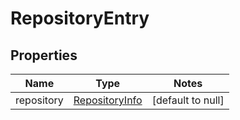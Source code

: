 # RepositoryEntry

## Properties

| Name       | Type                                | Notes             |
|------------|-------------------------------------|-------------------|
| repository | [RepositoryInfo](RepositoryInfo.md) | [default to null] |



